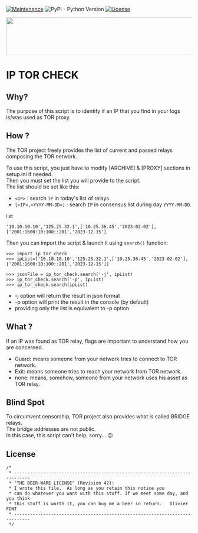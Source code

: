 [![Maintenance](https://img.shields.io/badge/Maintained%3F-yes-green.svg)](https://GitHub.com/Naereen/StrapDown.js/graphs/commit-activity)
![PyPI - Python Version](https://img.shields.io/pypi/pyversions/datetime)
[![License](https://img.shields.io/badge/License-Beerware-yellow)](https://en.wikipedia.org/wiki/Beerware)

<img src="https://styleguide.torproject.org/static/images/tor-logo/color.svg" data-canonical-src="https://styleguide.torproject.org/static/images/tor-logo/color.svg" width="600" height="100" />

# IP TOR CHECK
## Why?
The purpose of this script is to identify if an IP that you find in your logs is/was used as TOR proxy.
## How ?
The TOR project freely provides the list of current and passed relays composing the TOR network.<br>

To use this script, you just have to modify [ARCHIVE] & [PROXY] sections in setup.ini if needed.<br>
Then you must set the list you will provide to the script.<br>
The list should be set like this:<br>
* `<IP>`  : search `IP` in today's list of relays.
* `[<IP>,<YYYY-MM-DD>]` : search `IP` in consensus list during day `YYYY-MM-DD`.

i.e:<br>
```
'10.10.10.10','125.25.32.1',['10.25.36.45','2023-02-02'],['2001:1600:10:100::201','2023-12-15']
```
Then you can import the script & launch it using `search()` function:
```
>>> import ip_tor_check
>>> ipList=['10.10.10.10','125.25.32.1',['10.25.36.45','2023-02-02'],['2001:1600:10:100::201','2023-12-15']]

>>> jsonFile = ip_tor_check.search('-j', ipList)
>>> ip_tor_check.search('-p', ipList)
>>> ip_tor_check.search(ipList)
```
* -j option will return the result in json format
* -p option will print the result in the console (by default)
* providing only the list is equivalent to -p option

## What ?
If an IP was found as TOR relay, flags are important to understand how you are concerned.<br>
* Guard: means someone from your network tries to connect to TOR network.
* Exit:  means someone tries to reach your network from TOR network.
* none:  means, somehow, someone from your network uses his asset as TOR relay.

## Blind Spot
To circumvent censorship, TOR project also provides what is called BRIDGE relays.<br>
The bridge addresses are not public.<br>
In this case, this script can't help, sorry... :confused:

## License
```
/*
 * ----------------------------------------------------------------------------
 * "THE BEER-WARE LICENSE" (Revision 42):
 * I wrote this file.  As long as you retain this notice you
 * can do whatever you want with this stuff. If we meet some day, and you think
 * this stuff is worth it, you can buy me a beer in return.   Olivier FONT
 * ----------------------------------------------------------------------------
 */
```